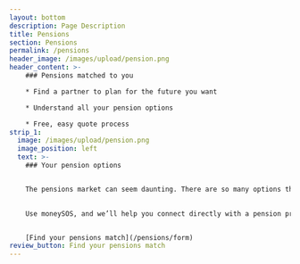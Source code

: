 ```yaml
---
layout: bottom
description: Page Description
title: Pensions
section: Pensions
permalink: /pensions
header_image: /images/upload/pension.png
header_content: >- 
    ### Pensions matched to you

    * Find a partner to plan for the future you want

    * Understand all your pension options

    * Free, easy quote process
strip_1:
  image: /images/upload/pension.png
  image_position: left
  text: >-
    ### Your pension options


    The pensions market can seem daunting. There are so many options that it’s hard to know what to do for the best. But with the right pension plan, you can look forward to the future you want, with all the financial confidence you need. 

    
    Use moneySOS, and we’ll help you connect directly with a pension provider that can build plans around you, your family and the lifestyle you’re looking for.


    [Find your pensions match](/pensions/form)
review_button: Find your pensions match
---
```

